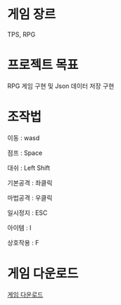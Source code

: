 # 게임 장르

TPS, RPG

# 프로젝트 목표

RPG 게임 구현 및 Json 데이터 저장 구현

# 조작법

이동 : wasd

점프 : Space

대쉬 : Left Shift

기본공격 : 좌클릭

마법공격 : 우클릭

일시정지 : ESC

아이템 : I

상호작용 : F

# 게임 다운로드

[게임 다운로드](https://drive.google.com/file/d/1OLeT3fx3aiWN-dHUnQvYn_XIg8LS__D6/view?usp=sharing)
